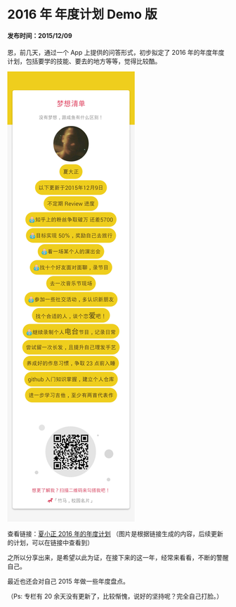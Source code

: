 2016 年 年度计划 Demo 版
===


#### 发布时间：2015/12/09

恩，前几天，通过一个 App 上提供的问答形式，初步拟定了 2016 年的年度年度计划，包括要学的技能、要去的地方等等，觉得比较酷。

![my2016](imgs/my2016.jpg)


查看链接：[夏小正 2016 年的年度计划](http://mapi.zhuma.mobi/zhuma/share/user_label.jsp?cuser_id=3897&visiting_id=104) （图片是根据链接生成的内容，后续更新的计划，可以在链接中查看到）

之所以分享出来，是希望以此为证，在接下来的这一年，经常来看看，不断的警醒自己。

最近也还会对自己 2015 年做一些年度盘点。

（Ps: 专栏有 20 余天没有更新了，比较惭愧，说好的坚持呢？完全自己打脸。）

